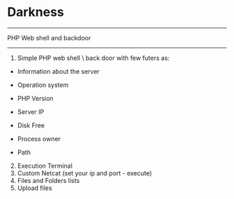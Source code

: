 # Darkness
***
PHP Web shell and backdoor
***

1. Simple PHP web shell \ back door with few futers as:
* Information about the server
- Operation system
+ PHP Version
- Server IP
+ Disk Free
- Process owner
+ Path
2. Execution Terminal
3. Custom Netcat (set your ip and port - execute)
4. Files and Folders lists
5. Upload files




